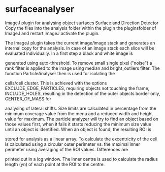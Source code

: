 # surfaceanalyser
ImageJ plugin for analysing object surfaces
Surface and Direction Detector
Copy the files into the analysis folder within the plugin the pluginsfolder of ImageJ and restart imageJ activate the plugin.

The ImageJ plugin takes the current image/image stack and generates an internal copy for the analysis. In case of an image stack each slice will be evaluated individually. In a first step a black and white image is 

generated using auto-threshold. To remove small single pixel ("noise") a rank filter is applied to the image using median and bright_outliers filter. The function ParticleAnalyser then is used for isolating the 

cells/cell cluster. This is achieved with the options EXCLUDE_EDGE_PARTICLES, requiring objects not touching the frame, INCLUDE_HOLES, resulting in the detection of the outer objects border only, CENTER_OF_MASS for 

analysing of lateral shifts. Size limits are calculated in percentage from the minimum coverage value from the menu and a reduced width and height value for maximum.
The particle analyzer will try to find an object based on those values first, when it fails it starts reducing the minimum size value until an object is identified. When an object is found, the resulting ROI is 

stored for analysis as a linear array. To calculate the excentricity of the cell is calculated using a circular outer perimeter vs. the maximal inner perimeter using averaging of the ROI values. Differences are 

printed out in a log window.
The inner centre is used to calculate the radius length (yn) of each point at the ROI to the centre.

